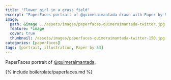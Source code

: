 ```yaml
---
title: "Flower girl in a grass field"
excerpt: "PaperFaces portrait of @quimeraimantada drawn with Paper by 53 on an iPad."
image: 
  path: &image ../assets/images/paperfaces-quimeraimantada-twitter.jpg 
  feature: *image
  cover: true
  thumbnail: /assets/images/paperfaces-quimeraimantada-twitter-150.jpg
categories: [paperfaces]
tags: [portrait, illustration, Paper by 53]
---
```


PaperFaces portrait of [@quimeraimantada](https://twitter.com/quimeraimantada).

{% include boilerplate/paperfaces.md %}
